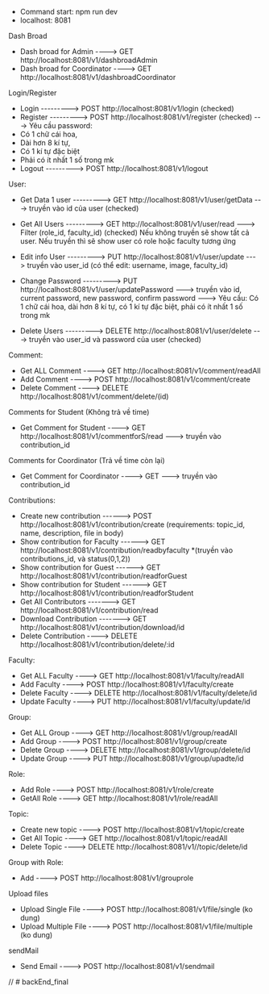 - Command start: npm run dev
- localhost: 8081

Dash Broad

- Dash broad for Admin ----> GET http://localhost:8081/v1/dashbroadAdmin
- Dash broad for Coordinator ----> GET http://localhost:8081/v1/dashbroadCoordinator

Login/Register

- Login ---------> POST http://localhost:8081/v1/login (checked)
- Register ---------> POST http://localhost:8081/v1/register (checked)
  ---> Yêu cầu password:
- Có 1 chữ cái hoa,
- Dài hơn 8 kí tự,
- Có 1 kí tự đặc biệt
- Phải có ít nhất 1 số trong mk
- Logout ---------> POST http://localhost:8081/v1/logout

User:

- Get Data 1 user ---------> GET http://localhost:8081/v1/user/getData ---> truyền vào id của user (checked)
- Get All Users ---------> GET http://localhost:8081/v1/user/read ---> Filter (role_id, faculty_id) (checked)
  Nếu không truyền sẽ show tất cả user. Nếu truyền thì sẽ show user có role hoặc faculty tương ứng

- Edit info User ---------> PUT http://localhost:8081/v1/user/update ---> truyền vào user_id (có thể edit: username, image, faculty_id)
- Change Password ---------> PUT http://localhost:8081/v1/user/updatePassword
  ---> truyền vào id, current password, new password, confirm password
  ---> Yêu cầu:
  Có 1 chữ cái hoa, dài hơn 8 kí tự, có 1 kí tự đặc biệt, phải có ít nhất 1 số trong mk

- Delete Users ---------> DELETE http://localhost:8081/v1/user/delete ---> truyền vào user_id và password của user (checked)

Comment:

- Get ALL Comment ----> GET http://localhost:8081/v1/comment/readAll
- Add Comment ----> POST http://localhost:8081/v1/comment/create
- Delete Comment ----> DELETE http://localhost:8081/v1/comment/delete/(id)

Comments for Student (Không trả về time)

- Get Comment for Student ----> GET http://localhost:8081/v1/commentforS/read ---> truyền vào contribution_id

Comments for Coordinator (Trả về time còn lại)

- Get Comment for Coordinator ----> GET ---> truyền vào contribution_id

Contributions:

- Create new contribution ------> POST http://localhost:8081/v1/contribution/create
  (requirements: topic_id, name, description, file in body)
- Show contribution for Faculty ------> GET http://localhost:8081/v1/contribution/readbyfaculty
  \*(truyền vào contributions_id, và status(0,1,2))
- Show contribution for Guest ------> GET http://localhost:8081/v1/contribution/readforGuest
- Show contribution for Student ------> GET http://localhost:8081/v1/contribution/readforStudent
- Get All Contributors -------> GET http://localhost:8081/v1/contribution/read
- Download Contribution -------> GET http://localhost:8081/v1/contribution/download/id
- Delete Contribution ----> DELETE http://localhost:8081/v1/contribution/delete/:id

Faculty:

- Get ALL Faculty ----> GET http://localhost:8081/v1/faculty/readAll
- Add Faculty ----> POST http://localhost:8081/v1/faculty/create
- Delete Faculty ----> DELETE http://localhost:8081/v1/faculty/delete/id
- Update Faculty ----> PUT http://localhost:8081/v1/faculty/update/id

Group:

- Get ALL Group ----> GET http://localhost:8081/v1/group/readAll
- Add Group ----> POST http://localhost:8081/v1/group/create
- Delete Group ----> DELETE http://localhost:8081/v1/group/delete/id
- Update Group ----> PUT http://localhost:8081/v1/group/upadte/id

Role:

- Add Role ----> POST http://localhost:8081/v1/role/create
- GetAll Role ----> GET http://localhost:8081/v1/role/readAll

Topic:

- Create new topic ----> POST http://localhost:8081/v1/topic/create
- Get All Topic ----> GET http://localhost:8081/v1/topic/readAll
- Delete Topic ----> DELETE http://localhost:8081/v1//topic/delete/id

Group with Role:

- Add ----> POST http://localhost:8081/v1/grouprole

Upload files

- Upload Single File ----> POST http://localhost:8081/v1/file/single (ko dung)
- Upload Multiple File ----> POST http://localhost:8081/v1/file/multiple (ko dung)

sendMail

- Send Email ----> POST http://localhost:8081/v1/sendmail

//
#   b a c k E n d _ f i n a l 
 
 